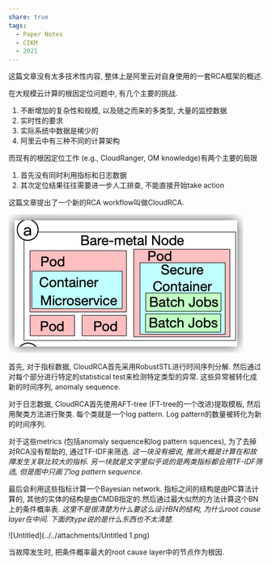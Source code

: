 ```yaml
---
share: true
tags:
  - Paper Notes
  - CIKM
  - 2021
---
```


这篇文章没有太多技术性内容, 整体上是阿里云对自身使用的一套RCA框架的概述.

在大规模云计算的根因定位问题中, 有几个主要的挑战.

1. 不断增加的复杂性和规模, 以及随之而来的多类型, 大量的监控数据
2. 实时性的要求
3. 实际系统中数据是稀少的
4. 阿里云中有三种不同的计算架构

而现有的根因定位工作 (e.g., CloudRanger, OM knowledge)有两个主要的局限

1. 首先没有同时利用指标和日志数据
2. 其次定位结果往往需要进一步人工排查, 不能直接开始take action

这篇文章提出了一个新的RCA workflow叫做CloudRCA.

![Untitled](../../attachments/Untitled.png)

首先, 对于指标数据, CloudRCA首先采用RobustSTL进行时间序列分解. 然后通过对每个部分进行特定的statistical test来检测特定类型的异常. 这些异常被转化成新的时间序列, anomaly sequence.

对于日志数据, CloudRCA首先使用AFT-tree (FT-tree的一个改进)提取模板, 然后用聚类方法进行聚类. 每个类就是一个log pattern. Log pattern的数量被转化为新的时间序列.

对于这些metrics (包括anomaly sequence和log pattern squences), 为了去掉对RCA没有帮助的, 通过TF-IDF来筛选. *这一块没有细说, 推测大概是计算在和故障发生关联比较大的指标. 另一块就是文字里似乎说的是两类指标都会用TF-IDF筛选, 但是图中只画了log pattern sequence.*

最后会利用这些指标计算一个Bayesian network. 指标之间的结构是由PC算法计算的, 其他的实体的结构是由CMDB指定的.然后通过最大似然的方法计算这个BN上的条件概率表. *这里不是很清楚为什么要这么设计BN的结构, 为什么root cause layer在中间. 下面的type说的是什么东西也不太清楚.*

![Untitled](../../attachments/Untitled 1.png)

当故障发生时, 把条件概率最大的root cause layer中的节点作为根因.